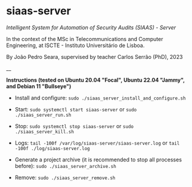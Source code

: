 # siaas-server

_Intelligent System for Automation of Security Audits (SIAAS) - Server_

In the context of the MSc in Telecommunications and Computer Engineering, at ISCTE - Instituto Universitário de Lisboa.

By João Pedro Seara, supervised by teacher Carlos Serrão (PhD), 2023

__

**Instructions (tested on Ubuntu 20.04 "Focal", Ubuntu 22.04 "Jammy", and Debian 11 "Bullseye")**

 - Install and configure: `sudo ./siaas_server_install_and_configure.sh`

 - Start: `sudo systemctl start siaas-server` or `sudo ./siaas_server_run.sh`

 - Stop: `sudo systemctl stop siaas-server` or `sudo ./siaas_server_kill.sh`

 - Logs: `tail -100f /var/log/siaas-server/siaas-server.log` or `tail -100f ./log/siaas-server.log`

 - Generate a project archive (it is recommended to stop all processes before): `sudo ./siaas_server_archive.sh`

 - Remove: `sudo ./siaas_server_remove.sh`

